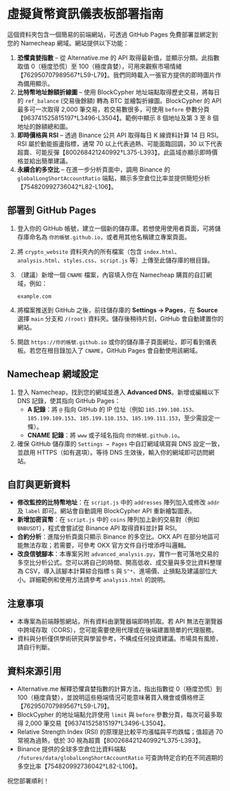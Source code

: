 # 虛擬貨幣資訊儀表板部署指南

這個資料夾包含一個簡易的前端網站，可透過 GitHub Pages 免費部署並綁定到您的 Namecheap 網域。網站提供以下功能：

1. **恐懼貪婪指數** – 從 Alternative.me 的 API 取得最新值，並顯示分類。此指數取值 0（極度恐慌）至 100（極度貪婪），可用來觀察市場情緒【762950707989567†L59-L79】。我們同時載入一張官方提供的即時圖片作為備用顯示。
2. **比特幣地址餘額折線圖** – 使用 BlockCypher 地址端點取得歷史交易，將每日的 `ref_balance` (交易後餘額) 轉為 BTC 並繪製折線圖。BlockCypher 的 API 最多可一次取得 2,000 筆交易，若交易數很多，可使用 `before` 參數分頁【963741525815197†L3496-L3504】。範例中顯示 8 個地址及第 3 至 8 個地址的餘額總和圖。
3. **即時價格與 RSI** – 透過 Binance 公共 API 取得每日 K 線資料計算 14 日 RSI。RSI 屬於動能振盪指標，通常 70 以上代表過熱、可能面臨回調，30 以下代表超賣、可能反彈【800268421240992†L375-L393】。此區域亦顯示即時價格並給出簡單建議。
4. **永續合約多空比** – 在進一步分析頁面中，調用 Binance 的 `globalLongShortAccountRatio` 端點，顯示多空倉位比率並提供簡短分析【754820992736042†L82-L106】。

## 部署到 GitHub Pages

1. 登入你的 GitHub 帳號，建立一個新的儲存庫。若想使用使用者頁面，可將儲存庫命名為 `你的帳號.github.io`，或者用其他名稱建立專案頁面。
2. 將 `crypto_website` 資料夾內的所有檔案（包含 `index.html`、`analysis.html`、`styles.css`、`script.js` 等）上傳至此儲存庫的根目錄。
3. （建議）新增一個 `CNAME` 檔案，內容填入你在 Namecheap 購買的自訂網域，例如：

   ```
   example.com
   ```

4. 將檔案推送到 GitHub 之後，前往儲存庫的 **Settings → Pages**，在 **Source** 選擇 `main` 分支和 `/(root)` 資料夾。儲存後稍待片刻，GitHub 會自動建置你的網站。

5. 開啟 `https://你的帳號.github.io` 或你的儲存庫子頁面網址，即可看到儀表板。若您在根目錄加入了 `CNAME`，GitHub Pages 會自動使用該網域。

## Namecheap 網域設定

1. 登入 Namecheap，找到您的網域並進入 **Advanced DNS**。新增或編輯以下 DNS 記錄，使其指向 GitHub Pages：
   * **A 記錄**：將 `@` 指向 GitHub 的 IP 位址（例如 `185.199.108.153`、`185.199.109.153`、`185.199.110.153`、`185.199.111.153`，至少需設定一條）。
   * **CNAME 記錄**：將 `www` 或子域名指向 `你的帳號.github.io`。
2. 確保 GitHub 儲存庫的 `Settings → Pages` 中自訂網域填寫與 DNS 設定一致，並啟用 HTTPS（如有選項）。等待 DNS 生效後，輸入你的網域即可訪問網站。

## 自訂與更新資料

* **修改監控的比特幣地址**：在 `script.js` 中的 `addresses` 陣列加入或修改 `addr` 及 `label` 即可。網站會自動調用 BlockCypher API 重新繪製圖表。
* **新增加密貨幣**：在 `script.js` 中的 `coins` 陣列加上新的交易對（例如 `BNBUSDT`），程式會嘗試從 Binance API 取得資料並計算 RSI。
* **合約分析**：進階分析頁面只顯示 Binance 的多空比。OKX API 在部分地區可能無法存取；若需要，可參考 OKX 官方文件自行增添呼叫邏輯。
* **改良信號腳本**：本專案另附 <code>advanced_analysis.py</code>，實作一套可落地交易的多空比分析公式。您可以將自己的時間、開高低收、成交量與多空比資料整理為 CSV，導入該腳本計算綜合指標 <code>S</code> 與 <code>S^*</code>、進場價、止損點及建議部位大小。詳細範例和使用方法請參考 <code>analysis.html</code> 的說明。

## 注意事項

* 本專案為前端靜態網站，所有資料由瀏覽器端即時抓取。若 API 無法在瀏覽器中跨域存取（CORS），您可能需要使用代理或在後端建置簡單的代理服務。
* 資料與分析僅供學術研究與學習參考，不構成任何投資建議。市場具有風險，請自行判斷。

## 資料來源引用

* Alternative.me 解釋恐懼貪婪指數的計算方法，指出指數從 0（極度恐慌）到 100（極度貪婪），並說明這些極端情況可能意味著買入機會或價格修正【762950707989567†L59-L79】。
* BlockCypher 的地址端點允許使用 `limit` 與 `before` 參數分頁，每次可最多取得 2,000 筆交易【963741525815197†L3496-L3504】。
* Relative Strength Index (RSI) 的原理是比較平均漲幅與平均跌幅；值超過 70 常視為過熱，低於 30 視為超賣【800268421240992†L375-L393】。
* Binance 提供的全球多空倉位比資料端點 `/futures/data/globalLongShortAccountRatio` 可查詢特定合約在不同週期的多空比率【754820992736042†L82-L106】。

祝您部署順利！